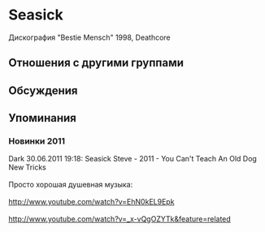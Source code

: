 # Seasick

Дискография
"Bestie Mensch" 1998, Deathcore

## Отношения с другими группами


## Обсуждения


## Упоминания

### Новинки 2011

Dark 30.06.2011 19:18:
Seasick Steve - 2011 - You Can't Teach An Old Dog New Tricks<BR><BR>Просто хорошая душевная музыка:<BR><BR><A HREF="http://www.youtube.com/watch?v=EhN0kEL9Epk" TARGET="_blank">http://www.youtube.com/watch?v=EhN0kEL9Epk</A><BR><BR><A HREF="http://www.youtube.com/watch?v=_x-vQgOZYTk&feature=related" TARGET="_blank">http://www.youtube.com/watch?v=_x-vQgOZYTk&feature=related</A><BR><BR><BR>

